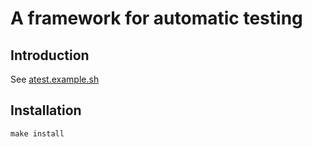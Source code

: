 A framework for automatic testing
=================================

Introduction
------------
See [atest.example.sh](atest.example.sh)

Installation
------------

    make install
